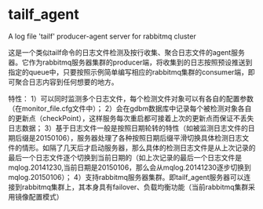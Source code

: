 tailf_agent
===========

A log file 'tailf' producer-agent server for rabbitmq cluster

这是一个类似tailf命令的日志文件检测及按行收集、聚合日志文件的agent服务器。它作为rabbitmq服务器集群的producer端，将收集到的日志按照预设推送到指定的queue中，只要按照示例简单编写相应的rabbitmq集群的consumer端，即可聚合日志内容到任何想要的地方。

特性：
1）可以同时监测多个日志文件，每个检测文件对象可以有各自的配置参数（在monitor_file.cfg文件中）；
2）会在gdbm数据库中记录每个被检测对象各自的更新点（checkPoint），这样服务每次重启都可接着上次的更新点而保证不丢失日志数据；
3）基于日志文件一般是按照日期轮转的特性（如被监测日志文件的日期后缀是20150106），服务器处理了各种按照日期后缀平滑切换具体检测日志文件的情形。如隔了几天后才启动服务器，那么具体的检测日志文件是从上次记录的最后一个日志文件逐个切换到当前日期的（如上次记录的最后一个日志文件是mqlog.20141230,当前日期是20150106，那么会从mqlog.20141230逐步切换到mqlog.20150106）；
4）支持rabbitmq服务器集群。即tailf_agent服务器可以连接到rabbitmq集群上，其本身具有failover、负载均衡功能（当前rabbitmq集群采用镜像配置模式）
